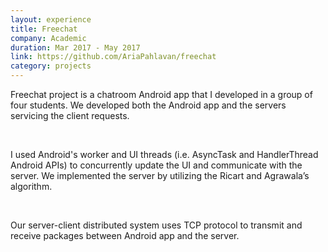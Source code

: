 ```yaml
---
layout: experience
title: Freechat
company: Academic
duration: Mar 2017 - May 2017
link: https://github.com/AriaPahlavan/freechat
category: projects
---
```

<p>
Freechat project is a chatroom Android app that I developed in a group
of four students. We developed both the Android app and the servers
servicing the client requests.
</p>

<br>

<p>
I used Android's worker and UI threads (i.e. AsyncTask and
HandlerThread Android APIs) to concurrently update the UI and
communicate with the server. We implemented the server by utilizing
the Ricart and Agrawala’s algorithm.
</p>

<br>

<p>
Our server-client distributed
system uses TCP protocol to transmit and receive packages between
Android app and the server.
</p>